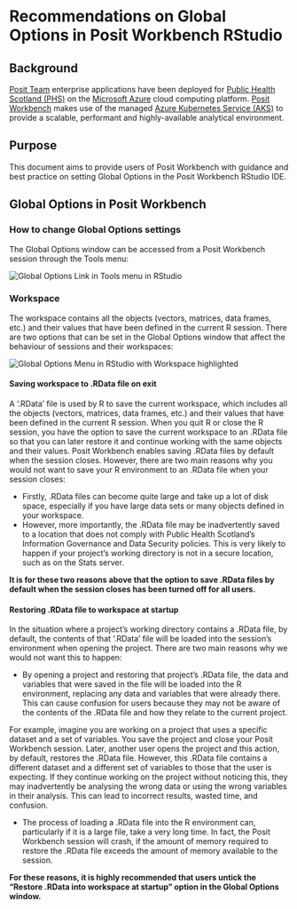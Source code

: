 # Recommendations on Global Options in Posit Workbench RStudio

## Background

[Posit Team](https://posit.co/products/enterprise/team/) enterprise applications have been deployed for [Public Health Scotland (PHS)](https://publichealthscotland.scot/) on the [Microsoft Azure](https://azure.microsoft.com/en-gb/) cloud computing platform. [Posit Workbench](https://posit.co/products/enterprise/workbench/) makes use of the managed [Azure Kubernetes Service (AKS)](https://azure.microsoft.com/en-us/products/kubernetes-service/#overview) to provide a scalable, performant and highly-available analytical environment.

## Purpose

This document aims to provide users of Posit Workbench with guidance and best practice on setting Global Options in the Posit Workbench RStudio IDE.

## Global Options in Posit Workbench

### How to change Global Options settings

The Global Options window can be accessed from a Posit Workbench session through the Tools menu:

![Global Options Link in Tools menu in RStudio](https://user-images.githubusercontent.com/45657289/212679908-5cb53c40-de93-4010-8fae-6420d6bc4a64.png)

### Workspace

The workspace contains all the objects (vectors, matrices, data frames, etc.) and their values that have been defined in the current R session.  There are two options that can be set in the Global Options window that affect the behaviour of sessions and their workspaces:

![Global Options Menu in RStudio with Workspace highlighted](https://user-images.githubusercontent.com/45657289/212689097-9c1d3aed-0373-4d9f-9095-884d1651e0fc.png)

#### Saving workspace to .RData file on exit

A ‘.RData’ file is used by R to save the current workspace, which includes all the objects (vectors, matrices, data frames, etc.) and their values that have been defined in the current R session. When you quit R or close the R session, you have the option to save the current workspace to an .RData file so that you can later restore it and continue working with the same objects and their values.  Posit Workbench enables saving .RData files by default when the session closes.
However, there are two main reasons why you would not want to save your R environment to an .RData file when your session closes:

* Firstly, .RData files can become quite large and take up a lot of disk space, especially if you have large data sets or many objects defined in your workspace.
* However, more importantly, the .RData file may be inadvertently saved to a location that does not comply with Public Health Scotland’s Information Governance and Data Security policies.  This is very likely to happen if your project’s working directory is not in a secure location, such as on the Stats server.

**It is for these two reasons above that the option to save .RData files by default when the session closes has been turned off for all users.**

#### Restoring .RData file to workspace at startup

In the situation where a project’s working directory contains a .RData file, by default, the contents of that ‘.RData’ file will be loaded into the session’s environment when opening the project.  There are two main reasons why we would not want this to happen:

* By opening a project and restoring that project’s .RData file, the data and variables that were saved in the file will be loaded into the R environment, replacing any data and variables that were already there. This can cause confusion for users because they may not be aware of the contents of the .RData file and how they relate to the current project.

For example, imagine you are working on a project that uses a specific dataset and a set of variables. You save the project and close your Posit Workbench session. Later, another user opens the project and this action, by default, restores the .RData file. However, this .RData file contains a different dataset and a different set of variables to those that the user is expecting. If they continue working on the project without noticing this, they may inadvertently be analysing the wrong data or using the wrong variables in their analysis. This can lead to incorrect results, wasted time, and confusion.

* The process of loading a .RData file into the R environment can, particularly if it is a large file, take a very long time.  In fact, the Posit Workbench session will crash, if the amount of memory required to restore the .RData file exceeds the amount of memory available to the session.

**For these reasons, it is highly recommended that users untick the “Restore .RData into workspace at startup” option in the Global Options window.**
